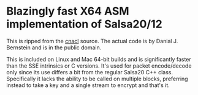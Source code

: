 Blazingly fast X64 ASM implementation of Salsa20/12
======

This is ripped from the [cnacl](https://github.com/cjdelisle/cnacl) source. The actual code is by
Danial J. Bernstein and is in the public domain.

This is included on Linux and Mac 64-bit builds and is significantly faster than the SSE intrinsics
or C versions. It's used for packet encode/decode only since its use differs a bit from the regular
Salsa20 C++ class. Specifically it lacks the ability to be called on multiple blocks, preferring
instead to take a key and a single stream to encrypt and that's it.
